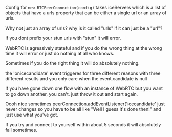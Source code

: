 Config for `new RTCPeerConnection(config)` takes iceServers which is a list of objects that have a urls property that can be either a single url or an array of urls.

Why not just an array of urls? why is it called "urls" if it can just be a "url"?

If you dont prefix your stun urls with "stun" it will error.

WebRTC is agressively stateful and if you do the wrong thing at the wrong time it will error or just do nothing at all who knows.

Sometimes if you do the right thing it will do absolutely nothing.

the 'onicecandidate' event triggeres for three different reasons with three different results and you only care when the event.candidate is null

If you have gone down one flow with an instance of WebRTC but you want to go down another, you can't. just throw it out and start again.

Oooh nice sometimes peerConnection.addEventListener('icecandidate' just never changes so you have to be all like "Well I guess it's done then!" and just use what you've got.

If you try and connect to yourself within about 5 seconds it will absolutely fail sometimes.